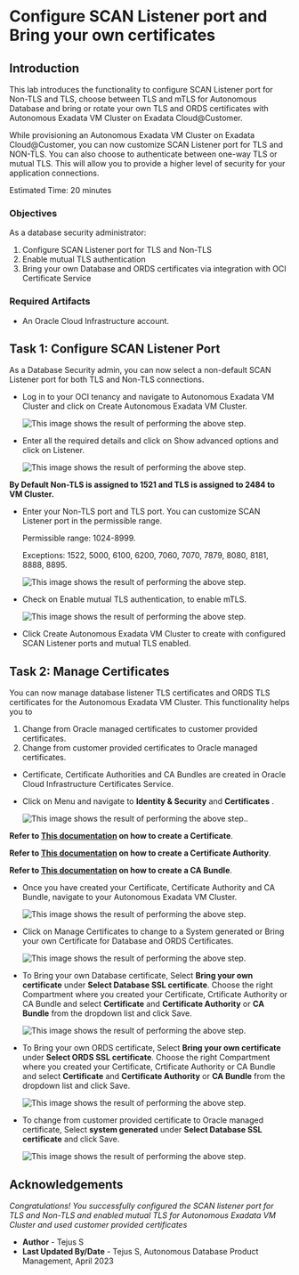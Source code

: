# Configure SCAN Listener port and Bring your own certificates

## Introduction
This lab introduces the functionality to configure SCAN Listener port for Non-TLS and TLS, choose between TLS and mTLS for Autonomous Database and bring or rotate your own TLS and ORDS certificates with Autonomous Exadata VM Cluster on Exadata Cloud@Customer.

While provisioning an Autonomous Exadata VM Cluster on Exadata Cloud@Customer, you can now customize SCAN Listener port for TLS and NON-TLS. You can also choose to authenticate between one-way TLS or mutual TLS. This will allow you to provide a higher level of security for your application connections.


Estimated Time: 20 minutes

### Objectives

As a database security administrator:
1. Configure SCAN Listener port for TLS and Non-TLS
2. Enable mutual TLS authentication
3. Bring your own Database and ORDS certificates via integration with OCI Certificate Service


### Required Artifacts

- An Oracle Cloud Infrastructure account.

## Task 1: Configure SCAN Listener Port

As a Database Security admin, you can now select a non-default SCAN Listener port for both TLS and Non-TLS connections. 

- Log in to your OCI tenancy and navigate to Autonomous Exadata VM Cluster and click on Create Autonomous Exadata VM Cluster.

    ![This image shows the result of performing the above step.](./images/avmc.png)

- Enter all the required details and click on Show advanced options and click on Listener.

    ![This image shows the result of performing the above step.](./images/advancedoptions.png)

**By Default Non-TLS is assigned to 1521 and TLS is assigned to 2484 to VM Cluster.**

- Enter your Non-TLS port and TLS port. You can customize SCAN Listener port in the permissible range. 
    
    Permissible range: 1024-8999. 
    
    Exceptions: 1522, 5000, 6100, 6200, 7060, 7070, 7879, 8080, 8181, 8888, 8895.   

    ![This image shows the result of performing the above step.](./images/customscan.png)

- Check on Enable mutual TLS authentication, to enable mTLS. 

    ![This image shows the result of performing the above step.](./images/mtls.png)

- Click Create Autonomous Exadata VM Cluster to create with configured SCAN Listener ports and mutual TLS enabled.


## Task 2: Manage Certificates

You can now manage database listener TLS certificates and ORDS TLS certificates for the Autonomous Exadata VM Cluster. This functionality helps you to 

1. Change from Oracle managed certificates to customer provided certificates.
2. Change from customer provided certificates to Oracle managed certificates.

- Certificate, Certificate Authorities and CA Bundles are created in Oracle Cloud Infrastructure Certificates Service.

- Click on Menu and navigate to **Identity & Security** and **Certificates** .

    ![This image shows the result of performing the above step.](./images/certificates.png).

**Refer to [This documentation](https://docs.oracle.com/en-us/iaas/Content/certificates/managing-certificates.htm#creating_certificate) on how to create a Certificate**.

**Refer to [This documentation](https://docs.oracle.com/en-us/iaas/Content/certificates/managing-certificate-authorities.htm#creating_certificate_authority) on how to create a Certificate Authority**.

**Refer to [This documentation](https://docs.oracle.com/en-us/iaas/Content/certificates/managing-CAbundles.htm#creating_CA_bundle) on how to create a CA Bundle**.
    
- Once you have created your Certificate, Certificate Authority and CA Bundle, navigate to your Autonomous Exadata VM Cluster.

    ![This image shows the result of performing the above step.](./images/avmc1.png)

- Click on Manage Certificates to change to a System generated or Bring your own Certificate for Database and ORDS Certificates.

    ![This image shows the result of performing the above step.](./images/managecerts.png)

- To Bring your own Database certificate, Select **Bring your own certificate** under **Select Database SSL certificate**. Choose the right Compartment where you created your Certificate, Crtificate Authority or CA Bundle and select **Certificate** and **Certificate Authority** or **CA Bundle** from the dropdown list and click Save.

    ![This image shows the result of performing the above step.](./images/managecerts1.png)

- To Bring your own ORDS certificate, Select **Bring your own certificate** under **Select ORDS SSL certificate**. Choose the right Compartment where you created your Certificate, Crtificate Authority or CA Bundle and select **Certificate** and **Certificate Authority** or **CA Bundle** from the dropdown list and click Save.

    ![This image shows the result of performing the above step.](./images/managecerts2.png)


- To change from customer provided certificate to Oracle managed certificate, Select **system generated** under **Select Database SSL certificate** and click Save.

    ![This image shows the result of performing the above step.](./images/managecerts3.png)


## Acknowledgements
*Congratulations! You successfully configured the SCAN listener port for TLS and Non-TLS and enabled mutual TLS for Autonomous Exadata VM Cluster and used customer provided certificates*

- **Author** - Tejus S
- **Last Updated By/Date** -  Tejus S, Autonomous Database Product Management, April 2023



